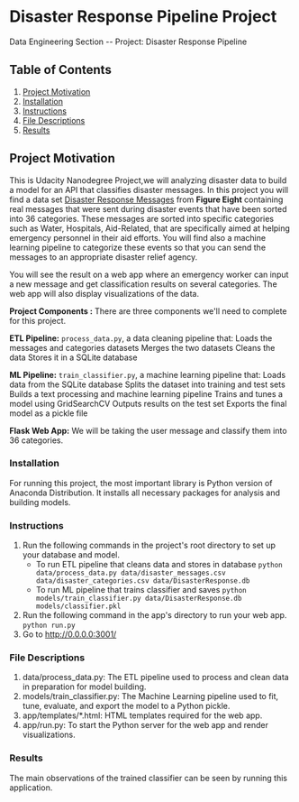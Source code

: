 # Disaster Response Pipeline Project
Data Engineering Section -- Project: Disaster Response Pipeline

## Table of Contents
1. [Project Motivation](#ProjectMotivation)
1. [Installation](#installation)
2. [Instructions](#instructions)
3. [File Descriptions](#files)
4. [Results](#results)

## Project Motivation <a name="ProjectMotivation"></a>
This is Udacity Nanodegree Project,we will analyzing disaster data to build a model for an API that classifies disaster messages.
In this project you will find a data set [Disaster Response Messages](https://www.figure-eight.com/dataset/combined-disaster-response-data/) from **Figure Eight** containing real messages that were sent during disaster events that have been sorted into 36 categories. These messages are sorted into specific categories such as Water, Hospitals, Aid-Related, that are specifically aimed at helping emergency personnel in their aid efforts.
 You will find also a machine learning pipeline to categorize these events so that you can send the messages to an appropriate disaster relief agency.

You will see the result on a web app where an emergency worker can input a new message and get classification results on several categories. The web app will also display visualizations of the data.

**Project Components :** There are three components we'll need to complete for this project.

**ETL Pipeline:** `process_data.py`, a data cleaning pipeline that: Loads the messages and categories datasets Merges the two datasets Cleans the data Stores it in a SQLite database

**ML Pipeline:** `train_classifier.py`, a machine learning pipeline that: Loads data from the SQLite database Splits the dataset into training and test sets Builds a text processing and machine learning pipeline Trains and tunes a model using GridSearchCV Outputs results on the test set Exports the final model as a pickle file

**Flask Web App:** We will be taking the user message and classify them into 36 categories.

### Installation <a name="installation"></a>
For running this project, the most important library is Python version of Anaconda Distribution. It installs all necessary packages for analysis and building models.


### Instructions <a name="instructions"></a>
1. Run the following commands in the project's root directory to set up your database and model.
    - To run ETL pipeline that cleans data and stores in database
        `python data/process_data.py data/disaster_messages.csv data/disaster_categories.csv data/DisasterResponse.db`
    - To run ML pipeline that trains classifier and saves
        `python models/train_classifier.py data/DisasterResponse.db models/classifier.pkl`
2. Run the following command in the app's directory to run your web app.
    `python run.py`
3. Go to http://0.0.0.0:3001/


### File Descriptions <a name="files"></a>
1. data/process_data.py: The ETL pipeline used to process and clean data in preparation for model building.
2. models/train_classifier.py: The Machine Learning pipeline used to fit, tune, evaluate, and export the model to a Python pickle.
3. app/templates/*.html: HTML templates required for the web app.
4. app/run.py: To start the Python server for the web app and render visualizations.

### Results<a name="results"></a>
The main observations of the trained classifier can be seen by running this application.
